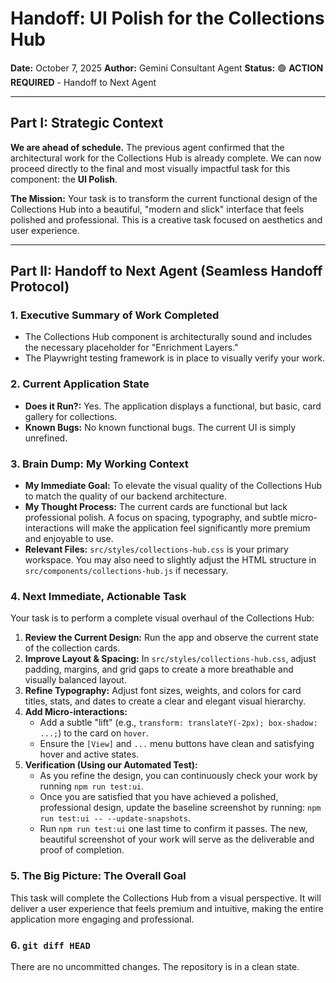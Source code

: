 # Handoff: UI Polish for the Collections Hub

**Date:** October 7, 2025
**Author:** Gemini Consultant Agent
**Status:** 🟢 **ACTION REQUIRED** - Handoff to Next Agent

---

## Part I: Strategic Context

**We are ahead of schedule.** The previous agent confirmed that the architectural work for the Collections Hub is already complete. We can now proceed directly to the final and most visually impactful task for this component: the **UI Polish**.

**The Mission:** Your task is to transform the current functional design of the Collections Hub into a beautiful, "modern and slick" interface that feels polished and professional. This is a creative task focused on aesthetics and user experience.

---

## Part II: Handoff to Next Agent (Seamless Handoff Protocol)

### 1. Executive Summary of Work Completed

-   The Collections Hub component is architecturally sound and includes the necessary placeholder for "Enrichment Layers."
-   The Playwright testing framework is in place to visually verify your work.

### 2. Current Application State

-   **Does it Run?:** Yes. The application displays a functional, but basic, card gallery for collections.
-   **Known Bugs:** No known functional bugs. The current UI is simply unrefined.

### 3. Brain Dump: My Working Context

-   **My Immediate Goal:** To elevate the visual quality of the Collections Hub to match the quality of our backend architecture.
-   **My Thought Process:** The current cards are functional but lack professional polish. A focus on spacing, typography, and subtle micro-interactions will make the application feel significantly more premium and enjoyable to use.
-   **Relevant Files:** `src/styles/collections-hub.css` is your primary workspace. You may also need to slightly adjust the HTML structure in `src/components/collections-hub.js` if necessary.

### 4. Next Immediate, Actionable Task

Your task is to perform a complete visual overhaul of the Collections Hub:

1.  **Review the Current Design:** Run the app and observe the current state of the collection cards.
2.  **Improve Layout & Spacing:** In `src/styles/collections-hub.css`, adjust padding, margins, and grid gaps to create a more breathable and visually balanced layout.
3.  **Refine Typography:** Adjust font sizes, weights, and colors for card titles, stats, and dates to create a clear and elegant visual hierarchy.
4.  **Add Micro-interactions:**
    -   Add a subtle "lift" (e.g., `transform: translateY(-2px); box-shadow: ...;`) to the card on `hover`.
    -   Ensure the `[View]` and `...` menu buttons have clean and satisfying hover and active states.
5.  **Verification (Using our Automated Test):**
    -   As you refine the design, you can continuously check your work by running `npm run test:ui`.
    -   Once you are satisfied that you have achieved a polished, professional design, update the baseline screenshot by running: `npm run test:ui -- --update-snapshots`.
    -   Run `npm run test:ui` one last time to confirm it passes. The new, beautiful screenshot of your work will serve as the deliverable and proof of completion.

### 5. The Big Picture: The Overall Goal

This task will complete the Collections Hub from a visual perspective. It will deliver a user experience that feels premium and intuitive, making the entire application more engaging and professional.

### 6. `git diff HEAD`

There are no uncommitted changes. The repository is in a clean state.
